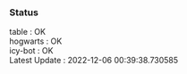### Status


table : OK  
hogwarts : OK  
icy-bot : OK  
Latest Update : 2022-12-06 00:39:38.730585
